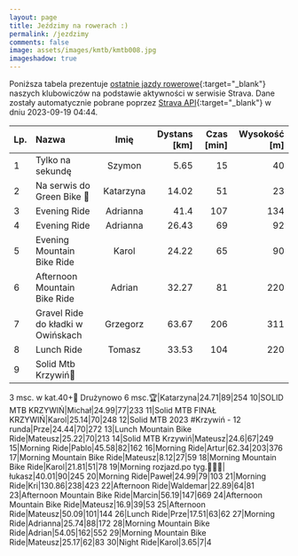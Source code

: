 ```yaml
---
layout: page
title: Jeździmy na rowerach :)
permalink: /jezdzimy
comments: false
image: assets/images/kmtb/kmtb008.jpg
imageshadow: true
---
```


Poniższa tabela prezentuje [ostatnie jazdy rowerowe](https://www.strava.com/clubs/336381){:target="_blank"} naszych klubowiczów na podstawie aktywności w serwisie Strava. Dane zostały automatycznie pobrane poprzez [Strava API](https://developers.strava.com/docs/reference/#api-Clubs-getClubActivitiesById){:target="_blank"} w dniu 2023-09-19 04:44.

Lp. | Nazwa | Imię | Dystans [km] | Czas [min] | Wysokość [m]
:--- | :--- | :---: | ---: | ---: | ---:
1|Tylko na sekundę|Szymon|5.65|15|40
2|Na serwis do Green Bike 🚴|Katarzyna|14.02|51|23
3|Evening Ride|Adrianna|41.4|107|134
4|Evening Ride|Adrianna|26.43|69|92
5|Evening Mountain Bike Ride|Karol|24.22|65|90
6|Afternoon Mountain Bike Ride|Adrian|32.27|81|220
7|Gravel Ride do kładki w Owińskach|Grzegorz|63.67|206|311
8|Lunch Ride|Tomasz|33.53|104|220
9|Solid Mtb Krzywiń🚴
3 msc. w kat.40+🥉
Drużynowo 6 msc.🏆|Katarzyna|24.71|89|254
10|SOLID MTB KRZYWIŃ|Michał|24.99|77|233
11|Solid MTB FINAŁ KRZYWIŃ|Karol|25.14|70|248
12|Solid MTB 2023 #Krzywiń - 12 runda|Prze|24.44|70|272
13|Lunch Mountain Bike Ride|Mateusz|25.22|70|213
14|Solid MTB Krzywiń|Mateusz|24.6|67|249
15|Morning Ride|Pablo|45.58|82|162
16|Morning Ride|Artur|62.34|203|376
17|Morning Mountain Bike Ride|Mateusz|8.12|27|59
18|Morning Mountain Bike Ride|Karol|21.81|51|78
19|Morning rozjazd.po tyg.🚵‍♂️🛞|łukasz|40.01|90|245
20|Morning Ride|Paweł|24.99|79|103
21|Morning Ride|Kri|130.86|238|423
22|Afternoon Ride|Waldemar|22.89|64|81
23|Afternoon Mountain Bike Ride|Marcin|56.19|147|669
24|Afternoon Mountain Bike Ride|Mateusz|16.9|39|53
25|Afternoon Ride|Mateusz|50.09|101|144
26|Lunch Ride|Prze|17.51|63|62
27|Morning Ride|Adrianna|25.74|88|172
28|Morning Mountain Bike Ride|Adrian|54.05|162|552
29|Morning Mountain Bike Ride|Mateusz|25.17|62|83
30|Night Ride|Karol|3.65|7|4
